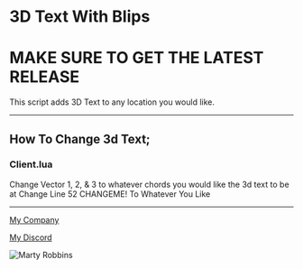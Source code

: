 # 3D Text With Blips

# MAKE SURE TO GET THE LATEST RELEASE
This script adds 3D Text to any location you would like.
___________________________________________________
## How To Change 3d Text;
### Client.lua
Change Vector 1, 2, & 3 to whatever chords you would like the 3d text to be at
Change Line 52 CHANGEME! To Whatever You Like
___________________________________________________
[My Company](https://www.huntermodifications.org)

[My Discord](https://discord.gg/T8gCxj5nUN)

![Marty Robbins](https://media.discordapp.net/attachments/1063610536538939512/1071337543460724768/Marty_1.png?width=240&height=240)
